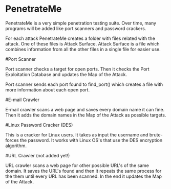 PenetrateMe
===========

PenetrateMe is a very simple penetration testing suite. Over time, many programs will be added like port scanners and password crackers.

For each attack PenetrateMe creates a folder with files related with the attack. One of these files is Attack Surface. Attack Surface
is a file which combines information from all the other files in a single file for easier use.


#Port Scanner

Port scanner checks a target for open ports. Then it checks the Port Exploitation Database and updates the Map of the Attack.

Port scanner sends each port found to find_port() which creates a file with more information about each open port.

#E-mail Crawler

E-mail crawler scans a web page and saves every domain name it can fine. Then it adds the domain names in the Map of the Attack as possible
targets.

#Linux Password Cracker (DES)

This is a cracker for Linux users. It takes as input the username and brute-forces the password. It works with Linux OS's
that use the DES encryption algorithm.

#URL Crawler (not added yet!)

URL crawler scans a web page for other possible URL's of the same domain. It saves the URL's found and then it repeats the same process for
the them until every URL has been scanned. In the end it updates the Map of the Attack.
